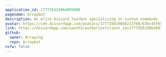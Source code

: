 ```yaml
---
application_id: 177735533064093696
pagename: Arraybot
description: An elite Discord toolbox specializing in custom commands
avatar: https://cdn.discordapp.com/avatars/177735619668213760/63bc45f65b10a436a7d4d9bf8588c7b1.png
link: https://discordapp.com/oauth2/authorize?client_id=177735533064093696&scope=bot&permissions=268528647
github:
  owner: Arraying
  repo: Arraybot
nsfw: false
---
```

